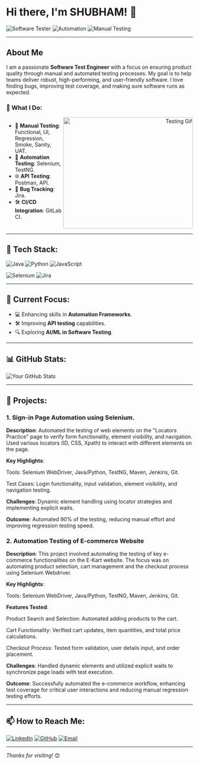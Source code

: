 # Hi there, I'm SHUBHAM! 👋

![Software Tester](https://img.shields.io/badge/Software%20Tester-QA%20Enthusiast-blue) ![Automation](https://img.shields.io/badge/Test%20Automation-Selenium-green) ![Manual Testing](https://img.shields.io/badge/Manual%20Testing-Functional%20%7C%20Regression%20%7C%20UAT-orange)

---

## About Me

I am a passionate **Software Test Engineer** with a focus on ensuring product quality through manual and automated testing processes. My goal is to help teams deliver robust, high-performing, and user-friendly software. I love finding bugs, improving test coverage, and making sure software runs as expected.

### 🚀 What I Do:

<div style="display: flex;">
  <div>
    <ul>
      <li>🧪 <strong>Manual Testing</strong>: Functional, UI, Regression, Smoke, Sanity, UAT.</li>
      <li>🤖 <strong>Automation Testing</strong>: Selenium, TestNG.</li>
      <li>🌐 <strong>API Testing</strong>: Postman, API.</li>
      <li>🐛 <strong>Bug Tracking</strong>: Jira.</li>
      <li>🛠 <strong>CI/CD Integration</strong>: GitLab CI.</li>
    </ul>
  </div>
  <div style="flex-grow: 1; text-align: right;">
    <img src="https://media.giphy.com/media/f3iwJFOVOwuy7K6FFw/giphy.gif" width="350" height="300" alt="Testing Gif">
  </div>
</div>

---

## 🔧 Tech Stack:

![Java](https://img.shields.io/badge/Java-ED8B00?style=for-the-badge&logo=java&logoColor=white)
![Python](https://img.shields.io/badge/Python-3776AB?style=for-the-badge&logo=python&logoColor=white)
![JavaScript](https://img.shields.io/badge/JavaScript-323330?style=for-the-badge&logo=javascript&logoColor=F7DF1E)

![Selenium](https://img.shields.io/badge/Selenium-43B02A?style=for-the-badge&logo=selenium&logoColor=white)
![Jira](https://img.shields.io/badge/Jira-0052CC?style=for-the-badge&logo=jira&logoColor=white)

---

## 🌱 Current Focus:

- 💻 Enhancing skills in **Automation Frameworks**.
- 🛠 Improving **API testing** capabilities.
- 🔍 Exploring **AI/ML in Software Testing**.

---

## 📊 GitHub Stats:

![Your GitHub Stats](https://github-readme-stats.vercel.app/api?username=yourusername&show_icons=true&theme=radical)

---

## 🚀 Projects:

### 1. Sign-in Page Automation using Selenium.
**Description**: Automated the testing of web elements on the "Locators Practice" page to verify form functionality, element visibility, and navigation. Used various locators (ID, CSS, Xpath) to interact with different elements on the page.

**Key Highlights**:

Tools: Selenium WebDriver, Java/Python, TestNG, Maven, Jenkins, Git.

Test Cases: Login functionality, input validation, element visibility, and navigation testing.

**Challenges**: Dynamic element handling using locator strategies and implementing explicit waits.

**Outcome**: Automated 90% of the testing, reducing manual effort and improving regression testing speed.

### 2. Automation Testing of E-commerce Website
**Description**: This project involved automating the testing of key e-commerce functionalities on the E-Kart website. The focus was on automating product selection, cart management and the checkout process using Selenium Webdriver.

**Key Highlights**:

Tools: Selenium WebDriver, Java/Python, TestNG, Maven, Jenkins, Git.

**Features Tested**:

Product Search and Selection: Automated adding products to the cart.

Cart Functionality: Verified cart updates, item quantities, and total price calculations.

Checkout Process: Tested form validation, user details input, and order placement.

**Challenges**: Handled dynamic elements and utilized explicit waits to synchronize page loads with test execution. 
   
**Outcome**:  Successfully automated the e-commerce workflow, enhancing test coverage for critical user interactions and reducing manual regression testing efforts.

---

## 📫 How to Reach Me:

[![LinkedIn](https://img.shields.io/badge/LinkedIn-0077B5?style=for-the-badge&logo=linkedin&logoColor=white)](https://www.linkedin.com/in/shubham-dixit-11985a185)
[![GitHub](https://img.shields.io/badge/GitHub-100000?style=for-the-badge&logo=github&logoColor=white)](https://github.com/MrSsd111)
[![Email](https://img.shields.io/badge/Email-D14836?style=for-the-badge&logo=gmail&logoColor=white)](mailto:shubhadixit111@gmail.com)

---

*Thanks for visiting!* 😊
